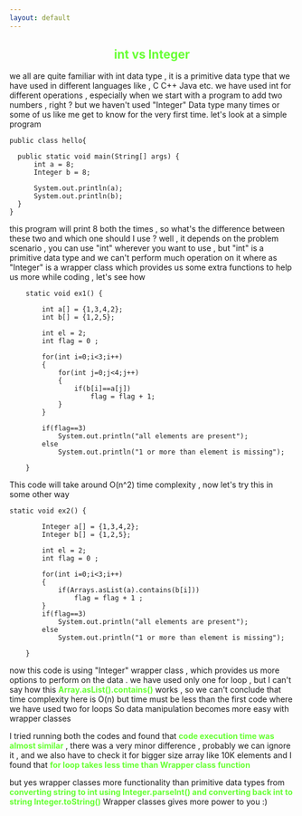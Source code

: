 ```yaml
---
layout: default
---
```


<center><h2 style="color:#66FF33">int vs Integer</h2></center>

we all are quite familiar with int data type , it is a primitive data type that we have used in different languages like , C C++ Java etc.
we have used int for different operations , especially when we start with a program to add two numbers , right ? but we haven't used
"Integer" Data type many times or some of us like me get to know for the very first time. 
let's look at a simple program

```
public class hello{
  
  public static void main(String[] args) {
      int a = 8;
      Integer b = 8;
      
      System.out.println(a);
      System.out.println(b);
  }
}

```

this program will print 8 both the times , so what's the difference between these two and which one should I use ? well , it depends on the 
problem scenario , you can use "int" wherever  you want to use , but "int" is a primitive data type and we can't perform much operation on it
where as "Integer" is a wrapper class which provides us some extra functions to help us more while coding , let's see how

```
	static void ex1() {
		
		int a[] = {1,3,4,2};
		int b[] = {1,2,5};
		
		int el = 2;
		int flag = 0 ;
		
		for(int i=0;i<3;i++)
		{
			for(int j=0;j<4;j++)
			{
				if(b[i]==a[j])
					flag = flag + 1;
			}
		}
		
		if(flag==3)
			System.out.println("all elements are present");
		else
			System.out.println("1 or more than element is missing");
		
	}
```
This code will take around O(n^2) time complexity , now let's try this in some other way

```
static void ex2() {
		
		Integer a[] = {1,3,4,2};
		Integer b[] = {1,2,5};
		
		int el = 2;
		int flag = 0 ;
		
		for(int i=0;i<3;i++)
		{
			if(Arrays.asList(a).contains(b[i]))
				flag = flag + 1 ;
		}
		if(flag==3)
			System.out.println("all elements are present");
		else
			System.out.println("1 or more than element is missing");
		
	}

```
now this code is using "Integer" wrapper class , which provides us more options to perform on the data .
we have used only one for loop , but I can't say how this <b style="color:#66FF33">Array.asList().contains()</b> works , so we can't 
conclude that time complexity here is O(n) but time must be less than the first code where we have used
two for loops
So data manipulation becomes more easy with wrapper classes 

I tried running both the codes and found that <b style="color:#66FF33">code execution time was almost similar</b> , there was a very minor difference , probably
we can ignore it , and we also have to check it for bigger size array like 10K elements and I found that <b style="color:#66FF33">for loop takes less time than Wrapper class function</b>

but yes wrapper classes more functionality than primitive data types 
from <b style="color:#66FF33">converting string to int using Integer.parseInt() and converting back int to string Integer.toString()</b>
Wrapper classes gives more power to you :)
